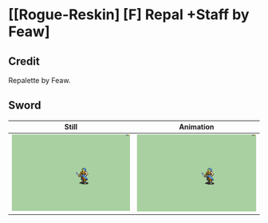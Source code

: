 # [\[Rogue-Reskin\] \[F\] Repal +Staff by Feaw]

## Credit

Repalette by Feaw.
	
## Sword

| Still | Animation |
| :---: | :-------: |
| ![Sword still](./Sword_000.png) | ![Sword animation](./Sword.gif) |
